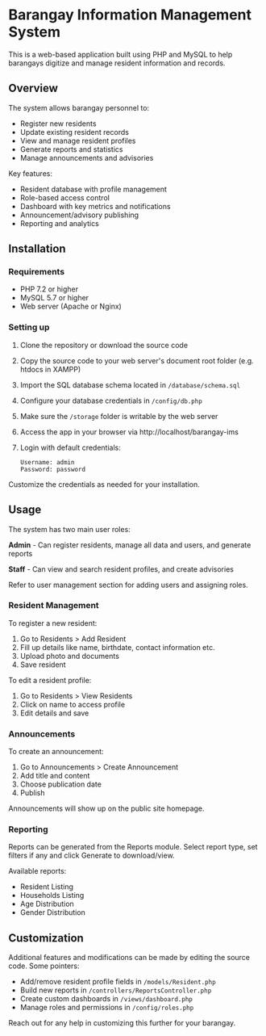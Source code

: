 # Barangay Information Management System

This is a web-based application built using PHP and MySQL to help barangays digitize and manage resident information and records.

## Overview

The system allows barangay personnel to:

- Register new residents
- Update existing resident records  
- View and manage resident profiles
- Generate reports and statistics
- Manage announcements and advisories

Key features:

- Resident database with profile management
- Role-based access control
- Dashboard with key metrics and notifications
- Announcement/advisory publishing 
- Reporting and analytics

## Installation

### Requirements

- PHP 7.2 or higher
- MySQL 5.7 or higher
- Web server (Apache or Nginx) 

### Setting up

1. Clone the repository or download the source code

2. Copy the source code to your web server's document root folder (e.g. htdocs in XAMPP)

3. Import the SQL database schema located in `/database/schema.sql`

4. Configure your database credentials in `/config/db.php` 

5. Make sure the `/storage` folder is writable by the web server

6. Access the app in your browser via http://localhost/barangay-ims

7. Login with default credentials:

    ```
    Username: admin
    Password: password
    ```

Customize the credentials as needed for your installation.

## Usage 

The system has two main user roles:

**Admin** - Can register residents, manage all data and users, and generate reports

**Staff** - Can view and search resident profiles, and create advisories

Refer to user management section for adding users and assigning roles.

### Resident Management

To register a new resident:

1. Go to Residents > Add Resident
2. Fill up details like name, birthdate, contact information etc.
3. Upload photo and documents
4. Save resident

To edit a resident profile:

1. Go to Residents > View Residents 
2. Click on name to access profile
3. Edit details and save

### Announcements

To create an announcement:

1. Go to Announcements > Create Announcement
2. Add title and content
3. Choose publication date 
4. Publish

Announcements will show up on the public site homepage. 

### Reporting 

Reports can be generated from the Reports module. Select report type, set filters if any and click Generate to download/view.

Available reports:

- Resident Listing
- Households Listing
- Age Distribution 
- Gender Distribution

## Customization

Additional features and modifications can be made by editing the source code. Some pointers:

- Add/remove resident profile fields in `/models/Resident.php`
- Build new reports in `/controllers/ReportsController.php`  
- Create custom dashboards in `/views/dashboard.php`
- Manage roles and permissions in `/config/roles.php`

Reach out for any help in customizing this further for your barangay.